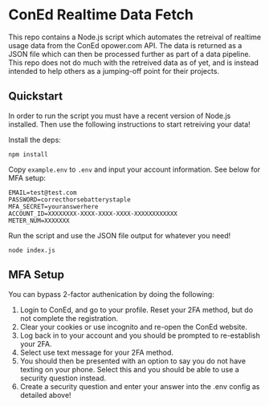 # ConEd Realtime Data Fetch

This repo contains a Node.js script which automates the retreival of realtime usage data from the ConEd opower.com API. The data is returned as a JSON file which can then be processed further as part of a data pipeline. This repo does not do much with the retreived data as of yet, and is instead intended to help others as a jumping-off point for their projects.

## Quickstart

In order to run the script you must have a recent version of Node.js installed. Then use the following instructions to start retreiving your data!

Install the deps:

```
npm install
```

Copy `example.env` to `.env` and input your account information. See below for MFA setup:

```
EMAIL=test@test.com
PASSWORD=correcthorsebatterystaple
MFA_SECRET=youranswerhere
ACCOUNT_ID=XXXXXXXX-XXXX-XXXX-XXXX-XXXXXXXXXXXX
METER_NUM=XXXXXXX
```

Run the script and use the JSON file output for whatever you need!

```
node index.js
```

## MFA Setup

You can bypass 2-factor authenication by doing the following:

1) Login to ConEd, and go to your profile. Reset your 2FA method, but do not complete the registration. 
2) Clear your cookies or use incognito and re-open the ConEd website.
3) Log back in to your account and you should be prompted to re-establish your 2FA.
4) Select use text message for your 2FA method. 
5) You should then be presented with an option to say you do not have texting on your phone. Select this and you should be able to use a security question instead.
6) Create a security question and enter your answer into the .env config as detailed above!
 
